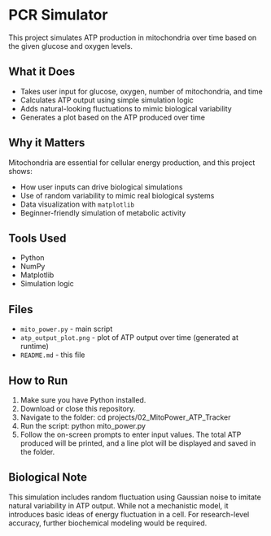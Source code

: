 # PCR Simulator

This project simulates ATP production in mitochondria over time based on the given glucose and oxygen levels.

## What it Does

- Takes user input for glucose, oxygen, number of mitochondria, and time
- Calculates ATP output using simple simulation logic
- Adds natural-looking fluctuations to mimic biological variability
- Generates a plot based on the ATP produced over time

## Why it Matters

Mitochondria are essential for cellular energy production, and this project shows:
- How user inputs can drive biological simulations
- Use of random variability to mimic real biological systems
- Data visualization with `matplotlib`
- Beginner-friendly simulation of metabolic activity

## Tools Used

- Python
- NumPy 
- Matplotlib
- Simulation logic

## Files

- `mito_power.py` - main script
- `atp_output_plot.png` - plot of ATP output over time (generated at runtime)
- `README.md` - this file

## How to Run

1. Make sure you have Python installed.
2. Download or close this repository.
3. Navigate to the folder:
    cd projects/02_MitoPower_ATP_Tracker
4. Run the script: 
    python mito_power.py
5. Follow the on-screen prompts to enter input values. The total ATP produced will be printed, and a line plot will be displayed and saved in the folder.

## Biological Note

This simulation includes random fluctuation using Gaussian noise to imitate natural variability in ATP output. While not a mechanistic model, it introduces basic ideas of energy fluctuation in a cell. For research-level accuracy, further biochemical modeling would be required.